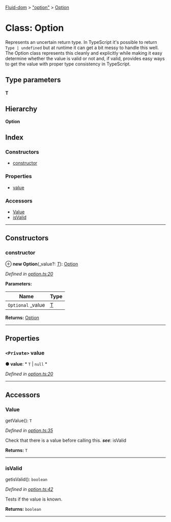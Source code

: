 [Fluid-dom](../README.md) > ["option"](../modules/_option_.md) > [Option](../classes/_option_.option.md)

# Class: Option

Represents an uncertain return type. In TypeScript it's possible to return `Type | undefined` but at runtime it can get a bit messy to handle this well. The Option class represents this cleanly and explicitly while making it easy determine whether the value is valid or not and, if valid, provides easy ways to get the value with proper type consistency in TypeScript.

## Type parameters
#### T 
## Hierarchy

**Option**

## Index

### Constructors

* [constructor](_option_.option.md#constructor)

### Properties

* [value](_option_.option.md#value)

### Accessors

* [Value](_option_.option.md#value-1)
* [isValid](_option_.option.md#isvalid)

---

## Constructors

<a id="constructor"></a>

###  constructor

⊕ **new Option**(_value?: *[T]()*): [Option](_option_.option.md)

*Defined in [option.ts:20](https://github.com/WazzaMo/fluid-dom/blob/cb271c8/src/option.ts#L20)*

**Parameters:**

| Name | Type |
| ------ | ------ |
| `Optional` _value | [T]() |

**Returns:** [Option](_option_.option.md)

___

## Properties

<a id="value"></a>

### `<Private>` value

**● value**: * `T` &#124; `null`
*

*Defined in [option.ts:20](https://github.com/WazzaMo/fluid-dom/blob/cb271c8/src/option.ts#L20)*

___

## Accessors

<a id="value-1"></a>

###  Value

getValue(): `T`

*Defined in [option.ts:35](https://github.com/WazzaMo/fluid-dom/blob/cb271c8/src/option.ts#L35)*

Check that there is a value before calling this.
*__see__*: isValid

**Returns:** `T`

___
<a id="isvalid"></a>

###  isValid

getisValid(): `boolean`

*Defined in [option.ts:42](https://github.com/WazzaMo/fluid-dom/blob/cb271c8/src/option.ts#L42)*

Tests if the value is known.

**Returns:** `boolean`

___

